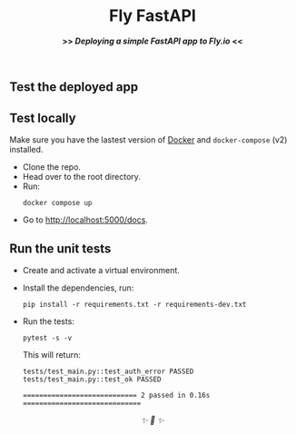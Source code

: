 <div align="center">

<h1>Fly FastAPI</h1>
<strong>>> <i>Deploying a simple FastAPI app to Fly.io</i> <<</strong>

&nbsp;

</div>

## Test the deployed app



## Test locally

Make sure you have the lastest version of [Docker](https://www.docker.com/) and `docker-compose` (v2) installed.

* Clone the repo.
* Head over to the root directory.
* Run:
    ```
    docker compose up
    ```
* Go to [http://localhost:5000/docs](http://localhost:5000/docs).


## Run the unit tests

* Create and activate a virtual environment.
* Install the dependencies, run:

    ```
    pip install -r requirements.txt -r requirements-dev.txt
    ```
* Run the tests:

    ```
    pytest -s -v
    ```

    This will return:

    ```
    tests/test_main.py::test_auth_error PASSED
    tests/test_main.py::test_ok PASSED

    ============================ 2 passed in 0.16s =============================
    ```



<div align="center">
<i> ✨ 🍰 ✨ </i>
</div>
